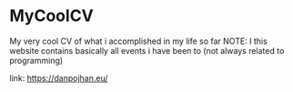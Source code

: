 # MyCoolCV
My very cool CV of what i accomplished in my life so far
NOTE: I this website contains basically all events i have been to (not always related to programming)

link: https://danpojhan.eu/
